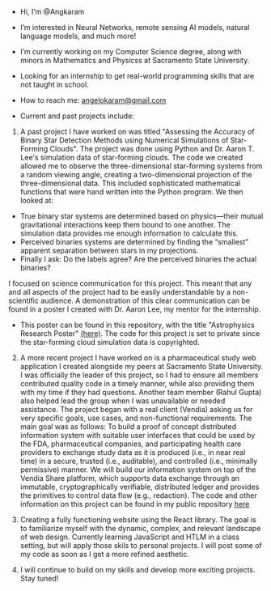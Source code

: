 - Hi, I’m @Angkaram
- I’m interested in Neural Networks, remote sensing AI models, natural language models, and much more!
- I’m currently working on my Computer Science degree, along with minors in Mathematics and Physicss at Sacramento State University.
- Looking for an internship to get real-world programming skills that are not taught in school. 
- How to reach me: angelokaram@gmail.com

- Current and past projects include:

1. A past project I have worked on was titled "Assessing the Accuracy of Binary Star Detection Methods using Numerical Simulations of Star-Forming Clouds". 
The project was done using Python and Dr. Aaron T. Lee's simulation data of star-forming clouds. The code we created allowed me to observe the three-dimensional star-forming systems from a random viewing angle, creating a two-dimensional projection of the three-dimensional data. This included sophisticated mathematical functions that were hand written into the Python program. We then looked at:
  - True binary star systems are determined based on physics—their mutual gravitational interactions keep them bound to one another. The
    simulation data provides me enough information to calculate this.
  - Perceived binaries systems are determined by finding the “smallest” apparent separation between stars in my projections.
  - Finally I ask: Do the labels agree? Are the perceived binaries the actual binaries?

I focused on science communication for this project. This meant that any and all aspects of the project had to be easily understandable by a non-scientific audience. A demonstration of this clear communication can be found in a poster I created with Dr. Aaron Lee, my mentor for the internship. 
  - This poster can be found in this repository, with the title "Astrophysics Research Poster" [(here)](https://github.com/Angkaram/Angkaram/blob/main/Astrophysics_Research_Poster.pdf). The code for this project is set to private since
    the star-forming cloud simulation data is copyrighted. 

2. A more recent project I have worked on is a pharmaceutical study web application I created alongside my peers at Sacramento State University. I was officially the leader of this project, so I had to ensure all members contributed quality code in a timely manner, while also providing them with my time if they had questions. Another team member (Rahul Gupta) also helped lead the group when I was unavailable or needed assistance. The project began with a real client (Vendia) asking us for very specific goals, use cases, and non-functional requirements. The main goal was as follows: To build a proof of concept distributed information system with suitable user interfaces that could be used by the FDA, pharmaceutical companies, and participating health care providers to exchange study data as it is produced (i.e., in near real time) in a secure, trusted (i.e., auditable), and controlled (i.e., minimally permissive) manner. We will build our information system on top of the Vendia Share platform, which supports data exchange through an immutable, cryptographically verifiable, distributed ledger and provides the primitives to control data flow (e.g., redaction). 
The code and other information on this project can be found in my public repository [here](https://github.com/Angkaram/Pharmaceutical-Study-Web-App-Project)

3. Creating a fully functioning website using the React library. The goal is to familiarize myself with the dynamic, complex, and relevant landscape of web design. Currently learning JavaScript and HTLM in a class setting, but will apply those skils to personal projects. I will post some of my code as soon as I get a more refined aesthetic.

4. I will continue to build on my skills and develop more exciting projects. 
Stay tuned! 

<!---
Angkaram/Angkaram is a ✨ special ✨ repository because its `README.md` (this file) appears on your GitHub profile.
You can click the Preview link to take a look at your changes.
--->
